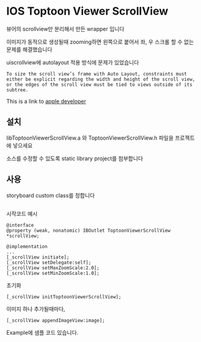 # IOS Toptoon Viewer ScrollView

뷰어의 scrollview만 분리해서 만든 wrapper 입니다

이미지가 동적으로 생성될때 zooming하면 왼쪽으로 붙어서 좌, 우 스크롤 할 수 없는 문제를 해결했습니다

uiscrollview에  autolayout 적용 방식에 문제가 있었습니다

`
To size the scroll view’s frame with Auto Layout, constraints must either be explicit regarding the width and height of the scroll view, or the edges of the scroll view must be tied to views outside of its subtree.
`

This is a link to [apple developer](https://developer.apple.com/library/content/technotes/tn2154/_index.html)


## 설치

libToptoonViewerScrollView.a 와 ToptoonViewerScrollView.h 파일을 프로젝트에 넣으세요

소스를 수정할 수 있도록 static library project를 첨부합니다

## 사용

storyboard custom class를 정합니다

![]()

시작코드 예시

```
@interface
@property (weak, nonatomic) IBOutlet ToptoonViewerScrollView *scrollView;

@implementation
...
[_scrollView initiate];
[_scrollView setDelegate:self];
[_scrollView setMaxZoomScale:2.0];
[_scrollView setMinZoomScale:1.0];
```

초기화

```
[_scrollView initToptoonViewerScrollView];
```

이미지 하나 추가될때마다,
```
[_scrollView appendImageView:image];
```

Example에 샘플 코드 있습니다.





